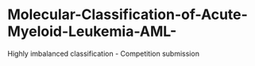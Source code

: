 # Molecular-Classification-of-Acute-Myeloid-Leukemia-AML-
Highly imbalanced classification - Competition submission 
